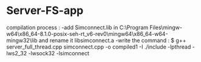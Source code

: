 # Server-FS-app

compilation process :
    -add Simconnect.lib in C:\Program Files\mingw-w64\x86_64-8.1.0-posix-seh-rt_v6-rev0\mingw64\x86_64-w64-mingw32\lib and rename it libsimconnect.a
    -write the command : $ g++ server_full_thread.cpp simconnect.cpp -o compiled1 -I ./include -lpthread -lws2_32 -lwsock32 -lsimconnect
